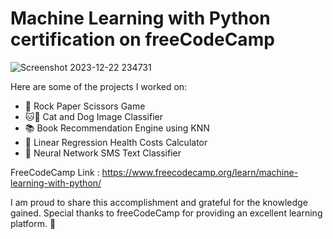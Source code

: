 # Machine Learning with Python certification on freeCodeCamp
![Screenshot 2023-12-22 234731](https://github.com/SamarthMule/FreeCodeCamp/assets/103748997/c82541aa-d355-413a-864c-0697ac36f03f)


Here are some of the projects I worked on:

- 👊 Rock Paper Scissors Game
- 🐱🐶 Cat and Dog Image Classifier
- 📚 Book Recommendation Engine using KNN
- 💪 Linear Regression Health Costs Calculator
- 📱 Neural Network SMS Text Classifier

FreeCodeCamp Link : https://www.freecodecamp.org/learn/machine-learning-with-python/

I am proud to share this accomplishment and grateful for the knowledge gained. Special thanks to freeCodeCamp for providing an excellent learning platform. 🙌

